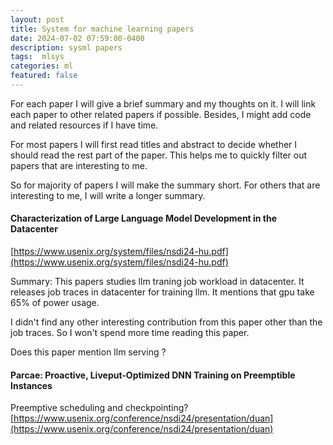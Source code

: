 ```yaml
---
layout: post
title: System for machine learning papers  
date: 2024-07-02 07:59:00-0400
description: sysml papers 
tags:  mlsys
categories: ml
featured: false
---
```



For each paper I will give a brief summary and my thoughts on it.
I will link each paper to other related papers if possible.
Besides, I might add code and related resources if I have time.


For most papers I will first read titles and abstract to 
decide whether I should read the rest part of the paper. 
This helps me to quickly filter out papers that are interesting to me.


So for majority of papers I will make the summary short. 
For others that are interesting to me, I will  write a longer summary.





####  Characterization of Large Language Model Development in the Datacenter
[https://www.usenix.org/system/files/nsdi24-hu.pdf](https://www.usenix.org/system/files/nsdi24-hu.pdf)

Summary: 
This papers studies llm traning job workload in datacenter.
It releases job traces in datacenter for training llm.
It mentions that gpu take 65% of power usage.

I didn't find any other interesting contribution from this paper 
other than the job traces. So I won't spend more time reading this paper.

Does this paper mention llm serving ? 


####  Parcae: Proactive, Liveput-Optimized DNN Training on Preemptible Instances

Preemptive scheduling and checkpointing?
[https://www.usenix.org/conference/nsdi24/presentation/duan](https://www.usenix.org/conference/nsdi24/presentation/duan)










